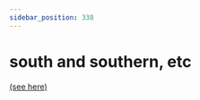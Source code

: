 ```yaml
---
sidebar_position: 338
---
```


# south and southern, etc

[(see here)](./east-and-eastern-north-and-northern-etc)
